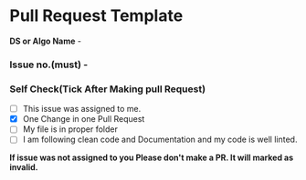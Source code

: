 # Pull Request Template

**DS or Algo Name** -

### Issue no.(must) - #

### Self Check(Tick After Making pull Request)

- [ ] This issue was assigned to me.
- [x] One Change in one Pull Request
- [ ] My file is in proper folder
- [ ] I am following clean code and Documentation and my code is well linted.

**If issue was not assigned to you Please don't make a PR. It will marked as invalid.**
